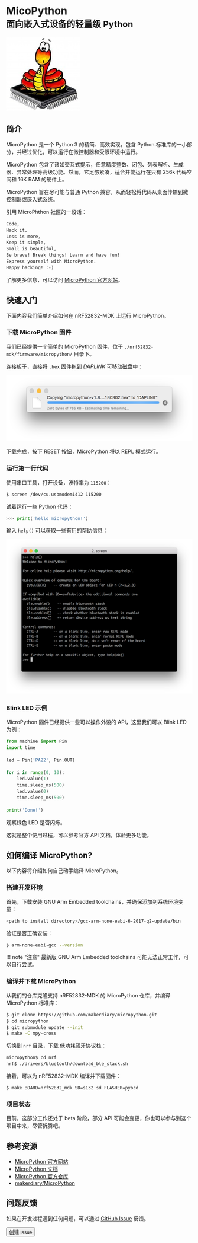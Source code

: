 # MicoPython <br><small>面向嵌入式设备的轻量级 Python</small>

[![](../../micropython/images/micropython-logo.jpeg)](https://github.com/micropython/micropython)

## 简介

MicroPython 是⼀个 Python 3 的精简、⾼效实现，包含 Python 标准库的⼀⼩部分，并经过优化，可以运⾏在微控制器和受限环境中运⾏。

MicroPython 包含了诸如交互式提⽰，任意精度整数、闭包、列表解析、⽣成器、异常处理等⾼级功能。然⽽，它⾜够紧凑，适合并能运⾏在只有 256k 代码空间和 16K RAM 的硬件上。

MicroPython 旨在尽可能与普通 Python 兼容，从⽽轻松将代码从桌⾯传输到微控制器或嵌⼊式系统。

引用 MicroPhthon 社区的一段话：

``` markdown
Code,
Hack it,
Less is more,
Keep it simple,
Small is beautiful,
Be brave! Break things! Learn and have fun!
Express yourself with MicroPython.
Happy hacking! :-)
```

了解更多信息，可以访问 [MicroPython 官方网站](http://micropython.org/)。

## 快速入门

下面内容我们简单介绍如何在 nRF52832-MDK 上运行 MicroPython。

### 下载 MicroPython 固件

我们已经提供一个简单的 MicroPython 固件，位于 `./nrf52832-mdk/firmware/micropython/` 目录下。

连接板子，直接将 `.hex` 固件拖到 *DAPLINK* 可移动磁盘中：

![](../../micropython/images/flashing_micropython_using_daplink.png)

下载完成，按下 RESET 按钮，MicroPython 将以 REPL 模式运行。

### 运行第一行代码

使用串口工具，打开设备，波特率为 `115200`：

``` sh
$ screen /dev/cu.usbmodem1412 115200
``` 

试着运行一些 Python 代码：

``` python
>>> print('hello micropython!')
```

输入 `help()` 可以获取一些有用的帮助信息：

![](../../micropython/images/micropython_repl_help.png)

### Blink LED 示例

MicroPython 固件已经提供一些可以操作外设的 API，这里我们可以 Blink LED 为例：

``` python
from machine import Pin
import time

led = Pin('PA22', Pin.OUT)

for i in range(0, 10):
    led.value(1)
    time.sleep_ms(500)
    led.value(0)
    time.sleep_ms(500)

print('Done!')
```

观察绿色 LED 是否闪烁。

这就是整个使用过程，可以参考官方 API 文档，体验更多功能。

## 如何编译 MicroPython?

以下内容将介绍如何自己动手编译 MicroPython。

### 搭建开发环境

首先，下载安装 GNU Arm Embedded toolchains，并确保添加到系统环境变量：

``` sh
<path to install directory>/gcc-arm-none-eabi-6-2017-q2-update/bin
```

验证是否正确安装：

``` sh
$ arm-none-eabi-gcc --version
```

!!! note "注意"
    最新版 GNU Arm Embedded toolchains 可能无法正常工作，可以自行尝试。

### 编译并下载 MicroPython

从我们的仓库克隆支持 nRF52832-MDK 的 MicroPython 仓库，并编译 MicroPython 标准库：

``` sh
$ git clone https://github.com/makerdiary/micropython.git
$ cd micropython
$ git submodule update --init
$ make -C mpy-cross
```

切换到 `nrf` 目录，下载 低功耗蓝牙协议栈：

``` sh
micropython$ cd nrf
nrf$ ./drivers/bluetooth/download_ble_stack.sh
```

接着，可以为 nRF52832-MDK 编译并下载固件：

``` sh
$ make BOARD=nrf52832_mdk SD=s132 sd FLASHER=pyocd
```

### 项目状态

目前，这部分工作还处于 beta 阶段，部分 API 可能会变更，你也可以参与到这个项目中来，尽管折腾吧。

## 参考资源

* [MicroPython 官方网站](http://micropython.org/)
* [MicroPython 文档](http://docs.micropython.org/en/latest/pyboard/index.html)
* [MicroPython 官方仓库](https://github.com/micropython/micropython)
* [makerdiary/MicroPython](https://github.com/makerdiary/micropython)

## 问题反馈

如果在开发过程遇到任何问题，可以通过 [GitHub Issue](https://github.com/makerdiary/nrf52832-mdk/issues) 反馈。

<a href="https://github.com/makerdiary/nrf52832-mdk/issues/new"><button data-md-color-primary="marsala"><i class="fa fa-github"></i> 创建 Issue</button></a>

